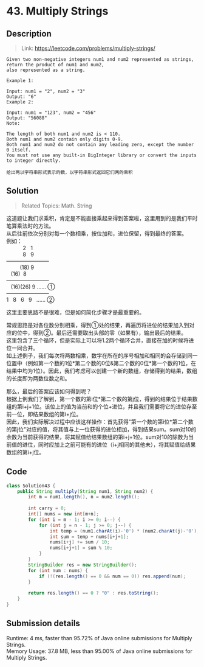 # 43. Multiply Strings

## Description

> Link: https://leetcode.com/problems/multiply-strings/

```
Given two non-negative integers num1 and num2 represented as strings, return the product of num1 and num2,
also represented as a string.

Example 1:

Input: num1 = "2", num2 = "3"
Output: "6"
Example 2:

Input: num1 = "123", num2 = "456"
Output: "56088"
Note:

The length of both num1 and num2 is < 110.
Both num1 and num2 contain only digits 0-9.
Both num1 and num2 do not contain any leading zero, except the number 0 itself.
You must not use any built-in BigInteger library or convert the inputs to integer directly.

给出两以字符串形式表示的数，以字符串形式返回它们两的乘积

```


## Solution

> Related Topics: Math. String

这道题让我们求乘积，肯定是不能直接乘起来得到答案啦，这里用到的是我们平时笔算乘法时的方法。<br>
从后往前依次分别对每一个数相乘，按位加和，进位保留，得到最终的答案。<br>
例如：<br>
&nbsp;&nbsp;&nbsp;&nbsp;&nbsp;&nbsp;&nbsp;&nbsp;&nbsp;&nbsp;&nbsp;2&nbsp;&nbsp;&nbsp;1<br>
&nbsp;&nbsp;&nbsp;&nbsp;&nbsp;&nbsp;&nbsp;&nbsp;&nbsp;&nbsp;&nbsp;8&nbsp;&nbsp;&nbsp;9<br>
————————<br>
&nbsp;&nbsp;&nbsp;&nbsp;&nbsp;&nbsp;&nbsp;&nbsp;&nbsp;(18) 9 <br>
&nbsp;&nbsp;&nbsp;(16)&nbsp;&nbsp;8 <br>
————————<br>
&nbsp;&nbsp;&nbsp;(16)(26) 9   …… ①<br>
————————<br>
1&nbsp;&nbsp;&nbsp;8&nbsp;&nbsp;&nbsp;6&nbsp;&nbsp;&nbsp;9 &nbsp;  …… ②<br>
 
这里主要思路不是很难，但是如何简化步骤才是最重要的。<br>

常规思路是对各位数分别相乘，得到①处的结果，再遍历将进位的结果加入到对应的位中，得到②。最后还需要取出头部的零（如果有），输出最后的结果。<br>
这里包含了三个循环，但是实际上可以将1.2两个循环合并，直接在加的时候将进位一同合并。<br>
如上述例子，我们每次将两数相乘，数字在所在的序号相加和相同的会存储到同一位置中（例如第一个数的1位\*第二个数的0位&第二个数的0位\*第一个数的1位，在结果中均为1位）。因此，我们考虑可以创建一个新的数组，存储得到的结果，数组的长度即为两数位数之和。<br>

那么，最后的答案应该如何得到呢？<br>
根据上例我们了解到，第一个数的第i位\*第二个数的第j位，得到的结果位于结果数组的第i+j+1位。该位上的值为当前和的个位+进位，并且我们需要将它的进位存至前一位，即结果数组的第i+j位。<br>
因此，我们实际解决过程中应该这样操作：首先获得"第一个数的第i位\*第二个数的第j位"对应的值，将其值与上一位获得的进位相加，得到结果sum。sum对10的余数为当前获得的结果，将其赋值给结果数组的第i+j+1位。sum对10的除数为当前值的进位，同时应加上之前可能有的进位（i+j相同的其他未），将其赋值给结果数组的第i+j位。<br>




## Code

```java
class Solution43 {
    public String multiply(String num1, String num2) {
        int m = num1.length(), n = num2.length();
        
        int carry = 0;
        int[] nums = new int[m+n];
        for (int i = m - 1; i >= 0; i--) {
            for (int j = n - 1; j >= 0; j--) {
                int temp = (num1.charAt(i)-'0') * (num2.charAt(j)-'0');
                int sum = temp + nums[i+j+1];
                nums[i+j] += sum / 10;
                nums[i+j+1] = sum % 10;
            }
        }
        StringBuilder res = new StringBuilder();
        for (int num : nums) {
            if (!(res.length() == 0 && num == 0)) res.append(num);
        }
        
        return res.length() == 0 ? "0" : res.toString();
    }
}
```


## Submission details
Runtime: 4 ms, faster than 95.72% of Java online submissions for Multiply Strings.<br>
Memory Usage: 37.8 MB, less than 95.00% of Java online submissions for Multiply Strings.
